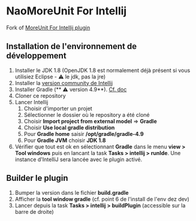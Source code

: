 # NaoMoreUnit For Intellij

Fork of [MoreUnit For Intellij plugin](https://github.com/MoreUnit/org.moreunit.intellij.plugin)

Installation de l'environnement de développement
---


1. Installer le JDK 1.8 (OpenJDK 1.8 est normalement déjà présent si vous utilisiez Eclipse - :warning: le jdk, pas la jre)
2. Installer la [version community de Intellij](https://www.jetbrains.com/idea/download/#section=linux)
3. Installer Gradle (** :warning: version 4.9**). [Cf. doc](https://docs.gradle.org/current/userguide/installation.html#_step_1_link_xl_href_https_gradle_org_releases_download_link_the_latest_gradle_distribution)
4. Cloner ce repository
5. Lancer Intellij
   1. Choisir d'importer un projet
   2. Sélectionner le dossier où le repository a été cloné
   3. Choisir **Import project from external model** => **Gradle**
   4. Choisir **Use local gradle distribution**
   5. Pour **Gradle home** saisir **/opt/gradle/gradle-4.9**
   6. Pour **Gradle JVM** choisir **JDK 1.8**
6. Vérifier que tout est ok en sélectionnant **Gradle** dans le menu **view > Tool windows** puis en lancant la task **Tasks > intellij > runIde**. Une instance d'IntelliJ sera lancée avec le plugin activé.     

Builder le plugin
---

1. Bumper la version dans le fichier **build.gradle**
2. Afficher la **tool window gradle** (cf. point 6 de l'install de l'env dez dev)
3. Lancer depuis la task **Tasks > intellij > buildPlugin** (accessible sur la barre de droite)
